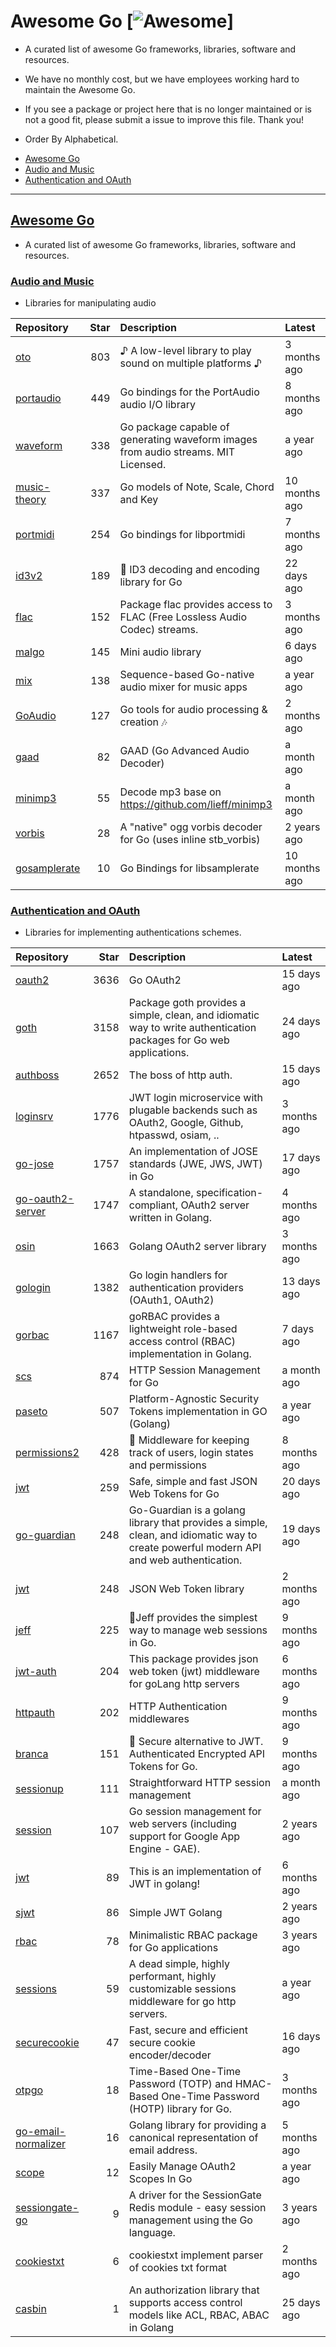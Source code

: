 
  # Awesome Go [![Awesome](https://cdn.rawgit.com/sindresorhus/awesome/d7305f38d29fed78fa85652e3a63e154dd8e8829/media/badge.svg)]

  * A curated list of awesome Go frameworks, libraries, software and resources.

  * We have no monthly cost, but we have employees working hard to maintain the Awesome Go.

  * If you see a package or project here that is no longer maintained or is not a good fit, please submit a issue to improve this file. Thank you!
  * Order By Alphabetical.

   - [Awesome Go](#awesome-go)
   - [Audio and Music](#audio-and-music)
   - [Authentication and OAuth](#authentication-and-oauth)

---

## [Awesome Go](#awesome-go)
* A curated list of awesome Go frameworks, libraries, software and resources.

### [Audio and Music](#audio-and-music)
* Libraries for manipulating audio

| Repository | Star | Description | Latest |
| :---- | ----: | :---- | :---- |
| [oto](https://github.com/hajimehoshi/oto) | 803 | ♪ A low-level library to play sound on multiple platforms ♪ | 3 months ago |
| [portaudio](https://github.com/gordonklaus/portaudio) | 449 | Go bindings for the PortAudio audio I/O library | 8 months ago |
| [waveform](https://github.com/mdlayher/waveform) | 338 | Go package capable of generating waveform images from audio streams. MIT Licensed. | a year ago |
| [music-theory](https://github.com/go-music-theory/music-theory) | 337 | Go models of Note, Scale, Chord and Key | 10 months ago |
| [portmidi](https://github.com/rakyll/portmidi) | 254 | Go bindings for libportmidi | 7 months ago |
| [id3v2](https://github.com/bogem/id3v2) | 189 | 🎵 ID3 decoding and encoding library for Go | 22 days ago |
| [flac](https://github.com/mewkiz/flac) | 152 | Package flac provides access to FLAC (Free Lossless Audio Codec) streams. | 3 months ago |
| [malgo](https://github.com/gen2brain/malgo) | 145 | Mini audio library | 6 days ago |
| [mix](https://github.com/go-mix/mix) | 138 | Sequence-based Go-native audio mixer for music apps | a year ago |
| [GoAudio](https://github.com/DylanMeeus/GoAudio) | 127 | Go tools for audio processing & creation 🎶 | 2 months ago |
| [gaad](https://github.com/Comcast/gaad) | 82 | GAAD (Go Advanced Audio Decoder) | a month ago |
| [minimp3](https://github.com/tosone/minimp3) | 55 | Decode mp3 base on https://github.com/lieff/minimp3 | a month ago |
| [vorbis](https://github.com/mccoyst/vorbis) | 28 | A "native" ogg vorbis decoder for Go (uses inline stb_vorbis) | 2 years ago |
| [gosamplerate](https://github.com/dh1tw/gosamplerate) | 10 | Go Bindings for libsamplerate | 10 months ago |


### [Authentication and OAuth](#authentication-and-oauth)
* Libraries for implementing authentications schemes.

| Repository | Star | Description | Latest |
| :---- | ----: | :---- | :---- |
| [oauth2](https://github.com/golang/oauth2) | 3636 | Go OAuth2 | 15 days ago |
| [goth](https://github.com/markbates/goth) | 3158 | Package goth provides a simple, clean, and idiomatic way to write authentication packages for Go web applications. | 24 days ago |
| [authboss](https://github.com/volatiletech/authboss) | 2652 | The boss of http auth. | 15 days ago |
| [loginsrv](https://github.com/tarent/loginsrv) | 1776 | JWT login microservice with plugable backends such as OAuth2, Google, Github, htpasswd, osiam, .. | 3 months ago |
| [go-jose](https://github.com/square/go-jose) | 1757 | An implementation of JOSE standards (JWE, JWS, JWT) in Go | 17 days ago |
| [go-oauth2-server](https://github.com/RichardKnop/go-oauth2-server) | 1747 | A standalone, specification-compliant,  OAuth2 server written in Golang. | 4 months ago |
| [osin](https://github.com/openshift/osin) | 1663 | Golang OAuth2 server library | 3 months ago |
| [gologin](https://github.com/dghubble/gologin) | 1382 | Go login handlers for authentication providers (OAuth1, OAuth2) | 13 days ago |
| [gorbac](https://github.com/mikespook/gorbac) | 1167 | goRBAC provides a lightweight role-based access control (RBAC) implementation in Golang. | 7 days ago |
| [scs](https://github.com/alexedwards/scs) | 874 | HTTP Session Management for Go | a month ago |
| [paseto](https://github.com/o1egl/paseto) | 507 | Platform-Agnostic Security Tokens implementation in GO (Golang) | a year ago |
| [permissions2](https://github.com/xyproto/permissions2) | 428 |   :closed_lock_with_key: Middleware for keeping track of users, login states and permissions | 8 months ago |
| [jwt](https://github.com/cristalhq/jwt) | 259 | Safe, simple and fast JSON Web Tokens for Go | 20 days ago |
| [go-guardian](https://github.com/shaj13/go-guardian) | 248 | Go-Guardian is a golang library that provides a simple, clean, and idiomatic way to create powerful modern API and web authentication. | 19 days ago |
| [jwt](https://github.com/pascaldekloe/jwt) | 248 | JSON Web Token library | 2 months ago |
| [jeff](https://github.com/abraithwaite/jeff) | 225 | 🍍Jeff provides the simplest way to manage web sessions in Go. | 9 months ago |
| [jwt-auth](https://github.com/adam-hanna/jwt-auth) | 204 | This package provides json web token (jwt) middleware for goLang http servers | 6 months ago |
| [httpauth](https://github.com/goji/httpauth) | 202 | HTTP Authentication middlewares | 9 months ago |
| [branca](https://github.com/hako/branca) | 151 | :key: Secure alternative to JWT. Authenticated Encrypted API Tokens for Go. | 9 months ago |
| [sessionup](https://github.com/swithek/sessionup) | 111 | Straightforward HTTP session management | a month ago |
| [session](https://github.com/icza/session) | 107 | Go session management for web servers (including support for Google App Engine - GAE). | 2 years ago |
| [jwt](https://github.com/robbert229/jwt) | 89 | This is an implementation of JWT in golang! | 6 months ago |
| [sjwt](https://github.com/brianvoe/sjwt) | 86 | Simple JWT Golang | 2 years ago |
| [rbac](https://github.com/zpatrick/rbac) | 78 | Minimalistic RBAC package for Go applications | 3 years ago |
| [sessions](https://github.com/adam-hanna/sessions) | 59 | A dead simple, highly performant, highly customizable sessions middleware for go http servers. | a year ago |
| [securecookie](https://github.com/chmike/securecookie) | 47 | Fast, secure and efficient secure cookie encoder/decoder  | 16 days ago |
| [otpgo](https://github.com/jltorresm/otpgo) | 18 | Time-Based One-Time Password (TOTP) and HMAC-Based One-Time Password (HOTP) library for Go. | 3 months ago |
| [go-email-normalizer](https://github.com/dimuska139/go-email-normalizer) | 16 | Golang library for providing a canonical representation of email address. | 5 months ago |
| [scope](https://github.com/SonicRoshan/scope) | 12 | Easily Manage OAuth2 Scopes In Go | a year ago |
| [sessiongate-go](https://github.com/f0rmiga/sessiongate-go) | 9 | A driver for the SessionGate Redis module - easy session management using the Go language. | 3 years ago |
| [cookiestxt](https://github.com/mengzhuo/cookiestxt) | 6 | cookiestxt implement parser of cookies txt format | 2 months ago |
| [casbin](https://github.com/hsluoyz/casbin) | 1 | An authorization library that supports access control models like ACL, RBAC, ABAC in Golang | 25 days ago |



